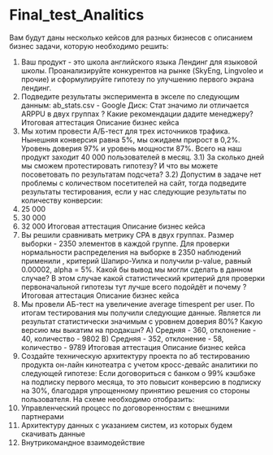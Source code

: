 # Final_test_Analitics
Вам будут даны несколько кейсов для разных бизнесов с описанием бизнес задачи, которую 
необходимо решить:
1) Ваш продукт - это школа английского языка Лендинг для языковой школы. Проанализируйте 
конкурентов на рынке (SkyEng, Lingvoleo и прочие) и сформулируйте гипотезу по 
улучшению первого экрана лендинг. 
2) Подведите результаты эксперимента в экселе по следующим данным: ab_stats.csv - Google Диск:
Стат значимо ли отличается ARPPU в двух группах ? Какие рекомендации дадите 
менеджеру?
Итоговая аттестация
Описание бизнес кейса
3) Мы хотим провести А/Б-тест для трех источников трафика. Нынешняя конверсия равна 5%, 
мы ожидаем прирост в 0,2%.
Уровень доверия 97% и уровень мощности 87%.
Всего на наш продукт заходит 40 000 пользователей в месяц.
3.1) За сколько дней мы сможем протестировать гипотезу? И что вы можете посоветовать по 
результатам подсчета?
3.2) Допустим в задаче нет проблемы с количеством посетителей на сайт, тогда подведите 
результаты тестирования, если у нас следующие результаты по количеству конверсии:
1) 25 000 
2) 30 000
3) 32 000
Итоговая аттестация
Описание бизнес кейса
4) Вы решили сравнивать метрику CPA в двух группах. Размер выборки - 2350 элементов в 
каждой группе. 
Для проверки нормальности распределения на выборке в 2350 наблюдений применили , 
критерий Шапиро-Уилка и получили p-value, равный 0.00002, alpha = 5%.
Какой бы вывод мы могли сделать в данном случае?
В этом случае какой статистический критерий для проверки первоначальной гипотезы тут лучше 
всего подойдёт и почему ?
Итоговая аттестация
Описание бизнес кейса
5) Мы провели АБ-тест на увеличение average timespent per user. По итогам тестирования мы 
получили следующие данные. Является ли результат статистически значимым с уровнем 
доверия 80%? Какую версию мы выкатим на продакшн?
A) Средняя - 360, отклонение - 40, количество - 9802
B) Средняя - 352, отклонение - 58, количество - 9789
Итоговая аттестация
Описание бизнес кейса
6) Создайте техническую архитектуру проекта по аб тестированию продукта он-лайн кинотеатра 
с учетом кросс-девайс аналитики по следующей гипотезе:
Если договориться с банком о 99% кэшбэке на подписку первого месяца, то это повысит 
конверсию в подписку на 30%, благодаря упрощенному принятию решения со стороны 
пользователя.
На схеме необходимо отобразить:
1) Управленческий процесс по договоренностям с внешними партнерами
2) Архитектуру данных с указанием систем, из которых будем скачивать данные
3) Внутрикомандное взаимодействие
